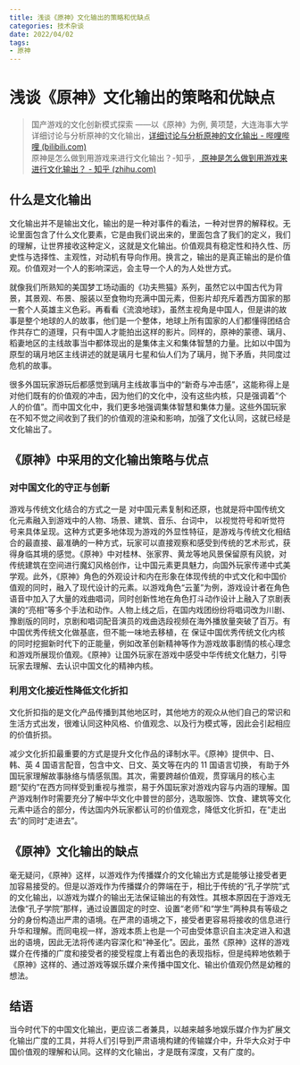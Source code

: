 ```yaml
---
title: 浅谈《原神》文化输出的策略和优缺点
categories: 技术杂谈
date: 2022/04/02
tags:
- 原神
---
```

# 浅谈《原神》文化输出的策略和优缺点
> 国产游戏的文化创新模式探索 ——以《原神》为例, 黄项楚，大连海事大学  
> 详细讨论与分析原神的文化输出，[详细讨论与分析原神的文化输出 - 哔哩哔哩 (bilibili.com)](https://www.bilibili.com/read/cv12071726)  
> 原神是怎么做到用游戏来进行文化输出？-知乎，[ 原神是怎么做到用游戏来进行文化输出？ - 知乎 (zhihu.com)](https://www.zhihu.com/question/476701870)  

## 什么是文化输出

文化输出并不是输出文化，输出的是一种对事件的看法，一种对世界的解释权。无论里面包含了什么文化要素，它是由我们说出来的，里面包含了我们的定义，我们的理解，让世界接收这种定义，这就是文化输出。价值观具有稳定性和持久性、历史性与选择性、主观性，对动机有导向作用。换言之，输出的是真正输出的是价值观。价值观对一个人的影响深远，会主导一个人的为人处世方式。  

就像我们所熟知的美国梦工场动画的《功夫熊猫》系列，虽然它以中国古代为背景，其景观、布景、服装以至食物均充满中国元素，但影片却充斥着西方国家的那一套个人英雄主义色彩。再看看《流浪地球》，虽然主视角是中国人，但是讲的故事是整个地球的人的故事，他们是一个整体，地球上所有国家的人们都懂得团结合作共存亡的道理，只有中国人才能拍出这样的影片。同样的，原神的蒙德、璃月、稻妻地区的主线故事当中都体现出的是集体主义和集体智慧的力量。比如以中国为原型的璃月地区主线讲述的就是璃月七星和仙人们为了璃月，抛下矛盾，共同度过危机的故事。  

很多外国玩家游玩后都感觉到璃月主线故事当中的“新奇与冲击感”，这能称得上是对他们既有的价值观的冲击，因为他们的文化中，没有这些内核，只是强调着“个人的价值”。而中国文化中，我们更多地强调集体智慧和集体力量。这些外国玩家在不知不觉之间收到了我们的价值观的渲染和影响，加强了文化认同，这就已经是文化输出了。  

## 《原神》中采用的文化输出策略与优点

### 对中国文化的守正与创新

游戏与传统文化结合的方式之一是 对中国元素复制和还原，也就是将中国传统文化元素融入到游戏中的人物、场景、建筑、音乐、台词中， 以视觉符号和听觉符号来具体呈现。这种方式更多地体现为游戏的外显性特征，是游戏与传统文化相结合的最直接、最准确的一种方式，玩家可以直接观察和感受到传统的艺术形式，获得身临其境的感觉。《原神》中对桂林、张家界、黄龙等地风景保留原有风貌，对传统建筑在空间进行魔幻风格创作，让中国元素更具魅力，向国外玩家传递中式美学观。此外，《原神》角色的外观设计和内在形象在体现传统的中式文化和中国价值观的同时，融入了现代设计的元素。以游戏角色“云堇”为例，游戏设计者在角色语音中加入了大量的戏曲唱词，同时创新性地在角色打斗动作设计上融入了京剧表演的“亮相”等多个手法和动作。人物上线之后，在国内戏团纷纷将唱词改为川剧、豫剧版的同时，京剧和唱词配音演员的戏曲选段视频在海外播放量突破了百万。有中国优秀传统文化做基底，但不能一味地去移植，在 保证中国优秀传统文化内核的同时挖掘新时代下的正能量，例如改革创新精神等作为游戏故事剧情的核心理念和游戏所展现价值观。《原神》让国外玩家在游戏中感受中华传统文化魅力，引导玩家去理解、去认识中国文化的精神内核。  



### 利用文化接近性降低文化折扣

文化折扣指的是文化产品传播到其他地区时，其他地方的观众从他们自己的常识和生活方式出发，很难认同这种风格、价值观念、以及行为模式等，因此会引起相应的价值折损。  

减少文化折扣最重要的方式是提升文化作品的译制水平。《原神》提供中、日、韩、英 4 国语言配音，包含中文、日文、英文等在内的 11 国语言切换， 有助于外国玩家理解故事脉络与情感氛围。其次，需要跨越价值观，贯穿璃月的核心主题“契约”在西方同样受到重视与推崇，易于外国玩家对游戏内容与内涵的理解。国产游戏制作时需要充分了解中华文化中普世的部分，选取服饰、饮食、建筑等文化元素中适合的部分，传达国内外玩家都认可的价值观念，降低文化折扣，在“走出去”的同时“走进去”。  



## 《原神》文化输出的缺点

毫无疑问，《原神》这样，以游戏作为传播媒介的文化输出方式是能够让接受者更加容易接受的。但是以游戏作为传播媒介的弊端在于，相比于传统的“孔子学院”式的文化输出，以游戏为媒介的输出无法保证输出的有效性。其根本原因在于游戏无法像“孔子学院”那样，通过设置固定的时空、设置“老师”和“学生”两种具有等级之分的身份构造出严肃的语境。在严肃的语境之下，接受者更容易将接收的信息进行升华和理解。而同电视一样，游戏本质上也是一个可由受体意识自主决定进入和退出的语境，因此无法将传递内容深化和“神圣化”。因此，虽然《原神》这样的游戏媒介在传播的广度和接受者的接受程度上有着出色的表现指标，但是纯粹地依赖于《原神》这样的、通过游戏等娱乐媒介来传播中国文化、输出价值观仍然是幼稚的想法。  

## 结语
当今时代下的中国文化输出，更应该二者兼具，以越来越多地娱乐媒介作为扩展文化输出广度的工具，并将人们引导到严肃语境构建的传输媒介中，升华大众对于中国价值观的理解和认同。这样的文化输出，才是既有深度，又有广度的。  